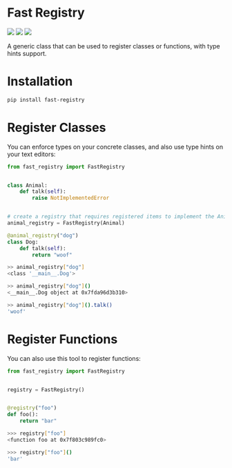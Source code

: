 # Fast Registry
[![](https://img.shields.io/pypi/v/fast-registry.svg)](https://pypi.python.org/pypi/fast-registry/)
[![](https://github.com/danialkeimasi/fast-registry/workflows/tests/badge.svg)](https://github.com/danialkeimasi/fast-registry/actions)
[![](https://img.shields.io/github/license/danialkeimasi/fast-registry.svg)](https://github.com/danialkeimasi/fast-registry/blob/master/LICENSE)

A generic class that can be used to register classes or functions, with type hints support.
# Installation

```bash
pip install fast-registry
```

# Register Classes
You can enforce types on your concrete classes, and also use type hints on your text editors:

```py
from fast_registry import FastRegistry


class Animal:
    def talk(self):
        raise NotImplementedError


# create a registry that requires registered items to implement the Animal interface:
animal_registry = FastRegistry(Animal)

@animal_registry("dog")
class Dog:
    def talk(self):
        return "woof"
```

```sh
>> animal_registry["dog"]
<class '__main__.Dog'>

>> animal_registry["dog"]()
<__main__.Dog object at 0x7fda96d3b310>

>> animal_registry["dog"]().talk()
'woof'
```

# Register Functions

You can also use this tool to register functions:
```py
from fast_registry import FastRegistry


registry = FastRegistry()


@registry("foo")
def foo():
    return "bar"
```

```sh
>>> registry["foo"]
<function foo at 0x7f803c989fc0>

>>> registry["foo"]()
'bar'
```
